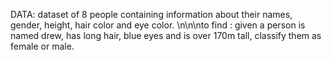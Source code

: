 DATA: dataset of 8 people containing information about their names, gender, height, hair color and eye color.
\n\n\nto find : given a person is named drew, has long hair, blue eyes and is over 170m tall, classify them as female or male. 
